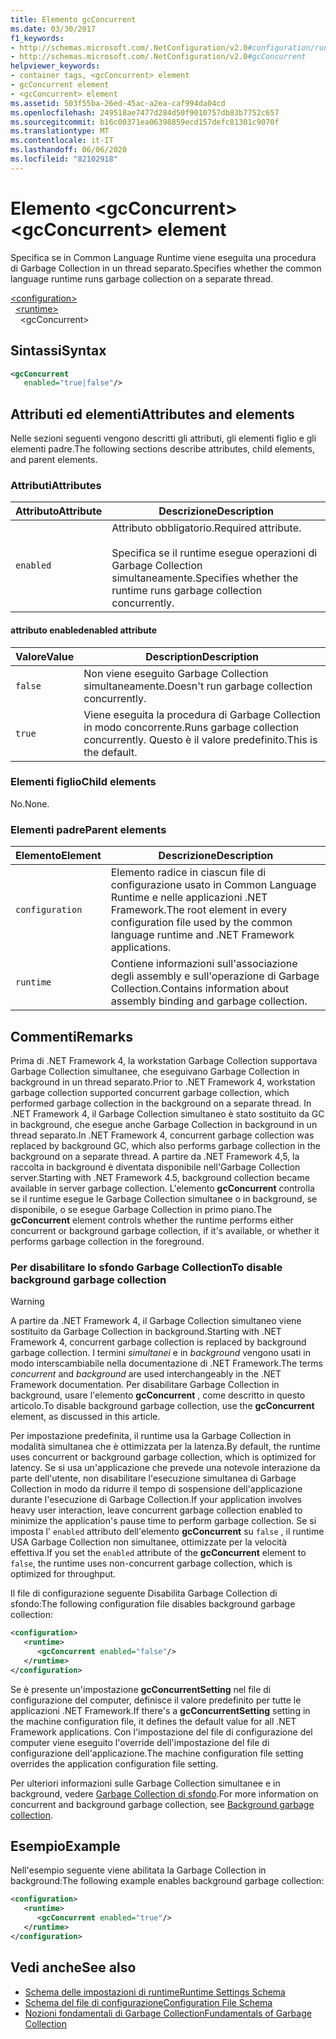 ```yaml
---
title: Elemento gcConcurrent
ms.date: 03/30/2017
f1_keywords:
- http://schemas.microsoft.com/.NetConfiguration/v2.0#configuration/runtime/gcConcurrent
- http://schemas.microsoft.com/.NetConfiguration/v2.0#gcConcurrent
helpviewer_keywords:
- container tags, <gcConcurrent> element
- gcConcurrent element
- <gcConcurrent> element
ms.assetid: 503f55ba-26ed-45ac-a2ea-caf994da04cd
ms.openlocfilehash: 249518ae7477d284d50f9010757db83b7752c657
ms.sourcegitcommit: b16c00371ea06398859ecd157defc81301c9070f
ms.translationtype: MT
ms.contentlocale: it-IT
ms.lasthandoff: 06/06/2020
ms.locfileid: "82102918"
---
```

# <a name="gcconcurrent-element"></a><span data-ttu-id="a240a-102">Elemento \<gcConcurrent></span><span class="sxs-lookup"><span data-stu-id="a240a-102">\<gcConcurrent> element</span></span>

<span data-ttu-id="a240a-103">Specifica se in Common Language Runtime viene eseguita una procedura di Garbage Collection in un thread separato.</span><span class="sxs-lookup"><span data-stu-id="a240a-103">Specifies whether the common language runtime runs garbage collection on a separate thread.</span></span>

[\<configuration>](../configuration-element.md)\
&nbsp;&nbsp;[\<runtime>](runtime-element.md)\
&nbsp;&nbsp;&nbsp;&nbsp;\<gcConcurrent>

## <a name="syntax"></a><span data-ttu-id="a240a-104">Sintassi</span><span class="sxs-lookup"><span data-stu-id="a240a-104">Syntax</span></span>

```xml
<gcConcurrent
   enabled="true|false"/>
```

## <a name="attributes-and-elements"></a><span data-ttu-id="a240a-105">Attributi ed elementi</span><span class="sxs-lookup"><span data-stu-id="a240a-105">Attributes and elements</span></span>

<span data-ttu-id="a240a-106">Nelle sezioni seguenti vengono descritti gli attributi, gli elementi figlio e gli elementi padre.</span><span class="sxs-lookup"><span data-stu-id="a240a-106">The following sections describe attributes, child elements, and parent elements.</span></span>

### <a name="attributes"></a><span data-ttu-id="a240a-107">Attributi</span><span class="sxs-lookup"><span data-stu-id="a240a-107">Attributes</span></span>

|<span data-ttu-id="a240a-108">Attributo</span><span class="sxs-lookup"><span data-stu-id="a240a-108">Attribute</span></span>|<span data-ttu-id="a240a-109">Descrizione</span><span class="sxs-lookup"><span data-stu-id="a240a-109">Description</span></span>|
|---------------|-----------------|
|`enabled`|<span data-ttu-id="a240a-110">Attributo obbligatorio.</span><span class="sxs-lookup"><span data-stu-id="a240a-110">Required attribute.</span></span><br /><br /><span data-ttu-id="a240a-111">Specifica se il runtime esegue operazioni di Garbage Collection simultaneamente.</span><span class="sxs-lookup"><span data-stu-id="a240a-111">Specifies whether the runtime runs garbage collection concurrently.</span></span>|

#### <a name="enabled-attribute"></a><span data-ttu-id="a240a-112">attributo enabled</span><span class="sxs-lookup"><span data-stu-id="a240a-112">enabled attribute</span></span>

|<span data-ttu-id="a240a-113">Valore</span><span class="sxs-lookup"><span data-stu-id="a240a-113">Value</span></span>|<span data-ttu-id="a240a-114">Description</span><span class="sxs-lookup"><span data-stu-id="a240a-114">Description</span></span>|
|-----------|-----------------|
|`false`|<span data-ttu-id="a240a-115">Non viene eseguito Garbage Collection simultaneamente.</span><span class="sxs-lookup"><span data-stu-id="a240a-115">Doesn't run garbage collection concurrently.</span></span>|
|`true`|<span data-ttu-id="a240a-116">Viene eseguita la procedura di Garbage Collection in modo concorrente.</span><span class="sxs-lookup"><span data-stu-id="a240a-116">Runs garbage collection concurrently.</span></span> <span data-ttu-id="a240a-117">Questo è il valore predefinito.</span><span class="sxs-lookup"><span data-stu-id="a240a-117">This is the default.</span></span>|

### <a name="child-elements"></a><span data-ttu-id="a240a-118">Elementi figlio</span><span class="sxs-lookup"><span data-stu-id="a240a-118">Child elements</span></span>

<span data-ttu-id="a240a-119">No.</span><span class="sxs-lookup"><span data-stu-id="a240a-119">None.</span></span>

### <a name="parent-elements"></a><span data-ttu-id="a240a-120">Elementi padre</span><span class="sxs-lookup"><span data-stu-id="a240a-120">Parent elements</span></span>

|<span data-ttu-id="a240a-121">Elemento</span><span class="sxs-lookup"><span data-stu-id="a240a-121">Element</span></span>|<span data-ttu-id="a240a-122">Descrizione</span><span class="sxs-lookup"><span data-stu-id="a240a-122">Description</span></span>|
|-------------|-----------------|
|`configuration`|<span data-ttu-id="a240a-123">Elemento radice in ciascun file di configurazione usato in Common Language Runtime e nelle applicazioni .NET Framework.</span><span class="sxs-lookup"><span data-stu-id="a240a-123">The root element in every configuration file used by the common language runtime and .NET Framework applications.</span></span>|
|`runtime`|<span data-ttu-id="a240a-124">Contiene informazioni sull'associazione degli assembly e sull'operazione di Garbage Collection.</span><span class="sxs-lookup"><span data-stu-id="a240a-124">Contains information about assembly binding and garbage collection.</span></span>|

## <a name="remarks"></a><span data-ttu-id="a240a-125">Commenti</span><span class="sxs-lookup"><span data-stu-id="a240a-125">Remarks</span></span>

<span data-ttu-id="a240a-126">Prima di .NET Framework 4, la workstation Garbage Collection supportava Garbage Collection simultanee, che eseguivano Garbage Collection in background in un thread separato.</span><span class="sxs-lookup"><span data-stu-id="a240a-126">Prior to .NET Framework 4, workstation garbage collection supported concurrent garbage collection, which performed garbage collection in the background on a separate thread.</span></span> <span data-ttu-id="a240a-127">In .NET Framework 4, il Garbage Collection simultaneo è stato sostituito da GC in background, che esegue anche Garbage Collection in background in un thread separato.</span><span class="sxs-lookup"><span data-stu-id="a240a-127">In .NET Framework 4, concurrent garbage collection was replaced by background GC, which also performs garbage collection in the background on a separate thread.</span></span> <span data-ttu-id="a240a-128">A partire da .NET Framework 4,5, la raccolta in background è diventata disponibile nell'Garbage Collection server.</span><span class="sxs-lookup"><span data-stu-id="a240a-128">Starting with .NET Framework 4.5, background collection became available in server garbage collection.</span></span> <span data-ttu-id="a240a-129">L'elemento **gcConcurrent** controlla se il runtime esegue le Garbage Collection simultanee o in background, se disponibile, o se esegue Garbage Collection in primo piano.</span><span class="sxs-lookup"><span data-stu-id="a240a-129">The **gcConcurrent** element controls whether the runtime performs either concurrent or background garbage collection, if it's available, or whether it performs garbage collection in the foreground.</span></span>

### <a name="to-disable-background-garbage-collection"></a><span data-ttu-id="a240a-130">Per disabilitare lo sfondo Garbage Collection</span><span class="sxs-lookup"><span data-stu-id="a240a-130">To disable background garbage collection</span></span>

> [!WARNING]
> <span data-ttu-id="a240a-131">A partire da .NET Framework 4, il Garbage Collection simultaneo viene sostituito da Garbage Collection in background.</span><span class="sxs-lookup"><span data-stu-id="a240a-131">Starting with .NET Framework 4, concurrent garbage collection is replaced by background garbage collection.</span></span> <span data-ttu-id="a240a-132">I termini *simultanei* e in *background* vengono usati in modo interscambiabile nella documentazione di .NET Framework.</span><span class="sxs-lookup"><span data-stu-id="a240a-132">The terms *concurrent* and *background* are used interchangeably in the .NET Framework documentation.</span></span> <span data-ttu-id="a240a-133">Per disabilitare Garbage Collection in background, usare l'elemento **gcConcurrent** , come descritto in questo articolo.</span><span class="sxs-lookup"><span data-stu-id="a240a-133">To disable background garbage collection, use the **gcConcurrent** element, as discussed in this article.</span></span>

<span data-ttu-id="a240a-134">Per impostazione predefinita, il runtime usa la Garbage Collection in modalità simultanea che è ottimizzata per la latenza.</span><span class="sxs-lookup"><span data-stu-id="a240a-134">By default, the runtime uses concurrent or background garbage collection, which is optimized for latency.</span></span> <span data-ttu-id="a240a-135">Se si usa un'applicazione che prevede una notevole interazione da parte dell'utente, non disabilitare l'esecuzione simultanea di Garbage Collection in modo da ridurre il tempo di sospensione dell'applicazione durante l'esecuzione di Garbage Collection.</span><span class="sxs-lookup"><span data-stu-id="a240a-135">If your application involves heavy user interaction, leave concurrent garbage collection enabled to minimize the application's pause time to perform garbage collection.</span></span> <span data-ttu-id="a240a-136">Se si imposta l' `enabled` attributo dell'elemento **gcConcurrent** su `false` , il runtime USA Garbage Collection non simultanee, ottimizzate per la velocità effettiva.</span><span class="sxs-lookup"><span data-stu-id="a240a-136">If you set the `enabled` attribute of the **gcConcurrent** element to `false`, the runtime uses non-concurrent garbage collection, which is optimized for throughput.</span></span>

<span data-ttu-id="a240a-137">Il file di configurazione seguente Disabilita Garbage Collection di sfondo:</span><span class="sxs-lookup"><span data-stu-id="a240a-137">The following configuration file disables background garbage collection:</span></span>

```xml
<configuration>
   <runtime>
      <gcConcurrent enabled="false"/>
   </runtime>
</configuration>
```

<span data-ttu-id="a240a-138">Se è presente un'impostazione **gcConcurrentSetting** nel file di configurazione del computer, definisce il valore predefinito per tutte le applicazioni .NET Framework.</span><span class="sxs-lookup"><span data-stu-id="a240a-138">If there's a **gcConcurrentSetting** setting in the machine configuration file, it defines the default value for all .NET Framework applications.</span></span> <span data-ttu-id="a240a-139">Con l'impostazione del file di configurazione del computer viene eseguito l'override dell'impostazione del file di configurazione dell'applicazione.</span><span class="sxs-lookup"><span data-stu-id="a240a-139">The machine configuration file setting overrides the application configuration file setting.</span></span>

<span data-ttu-id="a240a-140">Per ulteriori informazioni sulle Garbage Collection simultanee e in background, vedere [Garbage Collection di sfondo](../../../../standard/garbage-collection/background-gc.md).</span><span class="sxs-lookup"><span data-stu-id="a240a-140">For more information on concurrent and background garbage collection, see [Background garbage collection](../../../../standard/garbage-collection/background-gc.md).</span></span>

## <a name="example"></a><span data-ttu-id="a240a-141">Esempio</span><span class="sxs-lookup"><span data-stu-id="a240a-141">Example</span></span>

<span data-ttu-id="a240a-142">Nell'esempio seguente viene abilitata la Garbage Collection in background:</span><span class="sxs-lookup"><span data-stu-id="a240a-142">The following example enables background garbage collection:</span></span>

```xml
<configuration>
   <runtime>
      <gcConcurrent enabled="true"/>
   </runtime>
</configuration>
```

## <a name="see-also"></a><span data-ttu-id="a240a-143">Vedi anche</span><span class="sxs-lookup"><span data-stu-id="a240a-143">See also</span></span>

- [<span data-ttu-id="a240a-144">Schema delle impostazioni di runtime</span><span class="sxs-lookup"><span data-stu-id="a240a-144">Runtime Settings Schema</span></span>](index.md)
- [<span data-ttu-id="a240a-145">Schema del file di configurazione</span><span class="sxs-lookup"><span data-stu-id="a240a-145">Configuration File Schema</span></span>](../index.md)
- [<span data-ttu-id="a240a-146">Nozioni fondamentali di Garbage Collection</span><span class="sxs-lookup"><span data-stu-id="a240a-146">Fundamentals of Garbage Collection</span></span>](../../../../standard/garbage-collection/fundamentals.md)
